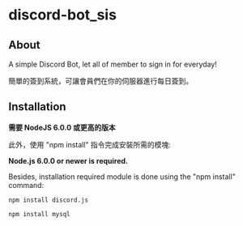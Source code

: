 # discord-bot_sis
## About
A simple Discord Bot, let all of member to sign in for everyday!

簡單的簽到系統，可讓會員們在你的伺服器進行每日簽到。

## Installation

**需要 NodeJS 6.0.0 或更高的版本**

此外，使用 "npm install" 指令完成安裝所需的模塊:

**Node.js 6.0.0 or newer is required.**

Besides, installation required module is done using the "npm install" command:

`npm install discord.js`

`npm install mysql`
